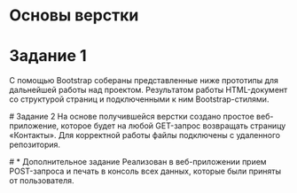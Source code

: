 ﻿# Основы верстки
 
# Задание 1
С помощью Bootstrap собераны представленные ниже прототипы для дальнейшей работы над проектом. Результатом работы HTML-документ со структурой страниц и подключенными к ним Bootstrap-стилями.

﻿# Задание 2
На основе получившейся верстки создано простое веб-приложение, которое будет на любой GET-запрос возвращать страницу «Контакты». Для корректной работы файлы подключены с удаленного репозитория.

﻿# * Дополнительное задание
Реализован в веб-приложении прием POST-запроса и печать в консоль всех данных, которые были приняты от пользователя.
